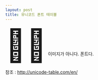 ```yaml
---
layout: post
title: 유니코드 폰트 테이블
---
```

<sub style="font-size:100px;">&#127804;&#127904;</sub> 이미지가 아니다. 폰트다.

참조 : http://unicode-table.com/en/
